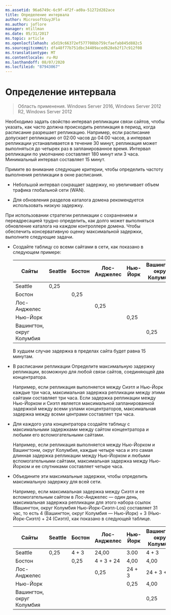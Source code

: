 ```yaml
---
ms.assetid: 96a6749c-6c9f-4f2f-ad0a-51272d282ace
title: Определение интервала
author: MicrosoftGuyJFlo
ms.author: joflore
manager: mtillman
ms.date: 05/31/2017
ms.topic: article
ms.openlocfilehash: a5d19c66372ef577708bb759cfaefab845d882c5
ms.sourcegitcommit: dfa48f77b751dbc34409aced628eb2f17c912f08
ms.translationtype: MT
ms.contentlocale: ru-RU
ms.lasthandoff: 08/07/2020
ms.locfileid: "87943067"
---
```

# <a name="determining-the-interval"></a>Определение интервала

>Область применения. Windows Server 2016, Windows Server 2012 R2, Windows Server 2012

Необходимо задать свойство интервал репликации связи сайтов, чтобы указать, как часто должна происходить репликация в период, когда расписание разрешает репликацию. Например, если расписание допускает репликацию от 02:00 часов до 04:00 часов, а интервал репликации устанавливается в течение 30 минут, репликация может выполняться до четырех раз в запланированное время. Интервал репликации по умолчанию составляет 180 минут или 3 часа. Минимальный интервал составляет 15 минут.

Примите во внимание следующие критерии, чтобы определить частоту выполнения репликации в окне расписания.

-   Небольшой интервал сокращает задержку, но увеличивает объем трафика глобальной сети (WAN).

-   Для обновления разделов каталога домена рекомендуется использовать низкую задержку.

При использовании стратегии репликации с сохранением и переадресацией трудно определить, как долго может выполняться обновление каталога на каждом контроллере домена. Чтобы обеспечить консервативную оценку максимальной задержки, выполните следующие задачи.

-   Создайте таблицу со всеми сайтами в сети, как показано в следующем примере:

    |Сайты|Seattle|Бостон|Лос-Анджелес|Нью-Йорк|Вашингтон, округ Колумбия|
    |---------|-----------|----------|---------------|------------|--------------------|
    |Seattle|0,25|||||
    |Бостон||0,25||||
    |Лос-Анджелес|||0,25|||
    |Нью-Йорк||||0,25||
    |Вашингтон, округ Колумбия|||||0,25|

    В худшем случае задержка в пределах сайта будет равна 15 минутам.

-   В расписании репликации Определите максимальную задержку репликации, возможную для любой связи сайтов, соединяющей два концентратора.

    Например, если репликация выполняется между Сиэтл и Нью-Йорк каждые три часа, максимальная задержка репликации между этими сайтами составляет три часа. Если задержка репликации между Нью-Йорком и Сиэтл является максимальной запланированной задержкой между всеми узлами концентраторов, максимальная задержка между всеми центрами составляет три часа.

-   Для каждого узла концентратора создайте таблицу с максимальными задержками между сайтом концентратора и любыми его вспомогательными сайтами.

    Например, если репликация выполняется между Нью-Йорком и Вашингтонм, округ Колумбия, каждые четыре часа и это самая длинная задержка репликации между Нью-Йорком и любыми вспомогательными сайтами, максимальная задержка между Нью-Йорком и ее спутниками составляет четыре часа.

-   Объедините эти максимальные задержки, чтобы определить максимальную задержку для всей сети.

    Например, если максимальная задержка между Сиэтл и ее вспомогательным сайтом в Лос-Анджелес — один день, максимальная задержка репликации для этого набора ссылок (Вашингтон, округ Колумбия Нью-Йорк-Сиэтл-Los) составляет 31 час, то есть 4 (Вашингтон, округ Колумбия — Нью-Йорк) + 3 (Нью-Йорк-Сиэтл) + 24 (Сиэтл), как показано в следующей таблице.

    |Сайты|Seattle|Бостон|Лос-Анджелес|Нью-Йорк|Вашингтон, округ Колумбия|
    |---------|-----------|----------|---------------|------------|--------------------|
    |Seattle|0,25|4 + 3|24,00|3.00|4 + 3|
    |Бостон||0,25|4 + 3 + 24|4,00|4,00|
    |Лос-Анджелес|||0,25|24 + 3|24 + 3 + 4|
    |Нью-Йорк||||0,25|4,00|
    |Вашингтон, округ Колумбия|||||0,25|



